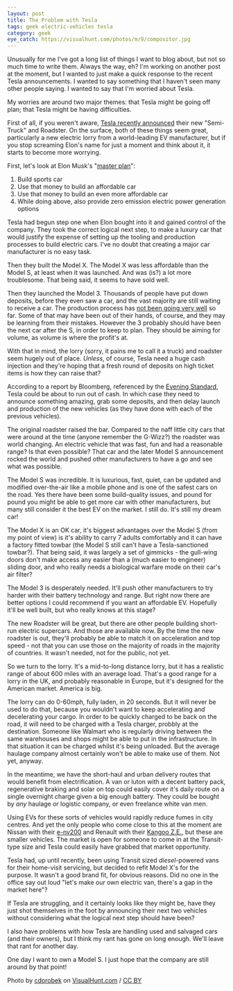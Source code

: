 ```yaml
---
layout: post
title: The Problem with Tesla
tags: geek electric-vehicles tesla
category: geek
eye_catch: https://visualhunt.com/photos/m/9/compositor.jpg
---
```


Unusually for me I've got a long list of things I want to blog about, but not so much time to write them. Always the way, eh? I'm working on another post at the moment, but I wanted to just make a quick response to the recent Tesla announcements. I wanted to say something that I haven't seen many other people saying. I wanted to say that I'm worried about Tesla.

My worries are around two major themes: that Tesla might be going off plan; that Tesla might be having difficulties.

<!--more-->

First of all, if you weren't aware, [Tesla recently announced](https://www.theverge.com/2017/11/16/16667366/tesla-semi-truck-announced-price-release-date-electric-self-driving) their new "Semi-Truck" and Roadster. On the surface, both of these things seem great, particularly a new electric lorry from a world-leading EV manufacturer, but if you stop screaming Elon's name for just a moment and think about it, it starts to become more worrying.

First, let's look at Elon Musk's "[master plan](https://www.tesla.com/en_GB/blog/secret-tesla-motors-master-plan-just-between-you-and-me)":

1. Build sports car
1. Use that money to build an affordable car
1. Use that money to build an even more affordable car
1. While doing above, also provide zero emission electric power generation options

Tesla had begun step one when Elon bought into it and gained control of the company. They took the correct logical next step, to make a luxury car that would justify the expense of setting up the tooling and production processes to build electric cars. I've no doubt that creating a major car manufacturer is no easy task.

Then they built the Model X. The Model X was less affordable than the Model S, at least when it was launched. And was (is?) a lot more troublesome. That being said, it seems to have sold well.

Then they launched the Model 3. Thousands of people have put down deposits, before they even saw a car, and the vast majority are still waiting to receive a car. The production process has [not been going very well](https://www.cnbc.com/2017/11/01/tesla-model-3-production-problems.html) so far. Some of that may have been out of their hands, of course, and they may be learning from their mistakes. However the 3 probably should have been the next car after the S, in order to keep to plan. They should be aiming for volume, as volume is where the profit's at.

With that in mind, the lorry (sorry, it pains me to call it a truck) and roadster seem hugely out of place. _Unless_, of course, Tesla need a huge cash injection and they're hoping that a fresh round of deposits on high ticket items is how they can raise that?

According to a report by Bloomberg, referenced by the [Evening Standard](https://www.standard.co.uk/business/tesla-is-set-to-run-out-of-cash-in-nine-months-a3698556.html), Tesla could be about to run out of cash. In which case they need to announce something amazing, grab some deposits, and then delay launch and production of the new vehicles (as they have done with each of the previous vehicles).

The original roadster raised the bar. Compared to the naff little city cars that were around at the time (anyone remember the G-Wizz?) the roadster was world changing. An electric vehicle that was fast, fun and had a reasonable range? Is that even possible? That car and the later Model S announcement rocked the world and pushed other manufacturers to have a go and see what was possible.

The Model S was incredible. It is luxurious, fast, quiet, can be updated and modified over-the-air like a mobile phone and is one of the safest cars on the road. Yes there have been some build-quality issues, and pound for pound you might be able to get more car with other manufacturers, but many still consider it the best EV on the market. I still do. It's still my dream car!

The Model X is an OK car, it's biggest advantages over the Model S (from my point of view) is it's ability to carry 7 adults comfortably and it can have a factory fitted towbar (the Model S still can't have a Tesla-sanctioned towbar?). That being said, it was largely a set of gimmicks - the gull-wing doors don't make access any easier than a (much easier to engineer) sliding door, and who really needs a biological warfare mode on their car's air filter?

The Model 3 is desperately needed. It'll push other manufacturers to try harder with their battery technology and range. But right now there are better options I could recommend if you want an affordable EV. Hopefully it'll be well built, but who really knows at this stage?

The new Roadster will be great, but there are other people building short-run electric supercars. And those are available now. By the time the new roadster is out, they'll probably be able to match it on acceleration and top speed - not that you can use those on the majority of roads in the majority of countries. It wasn't needed, not for the public, not yet.

So we turn to the lorry. It's a mid-to-long distance lorry, but it has a realistic range of about 600 miles with an average load. That's a good range for a lorry in the UK, and probably reasonable in Europe, but it's designed for the American market. America is big.

The lorry can do 0-60mph, fully laden, in 20 seconds. But it will never be used to do that, because you wouldn't want to keep accelerating and decelerating your cargo. In order to be quickly charged to be back on the road, it will need to be charged with a Tesla charger, probbly at the destination. Someone like Walmart who is regularly driving between the same warehouses and shops might be able to put in the infrastructure. In that situation it can be charged whilst it's being unloaded. But the average haulage company almost certainly won't be able to make use of them. Not yet, anyway.

In the meantime, we have the short-haul and urban delivery routes that would benefit from electrification. A van or luton with a decent battery pack, regenerative braking and solar on top could easily cover it's daily route on a single overnight charge given a big enough battery. They could be bought by _any_ haulage or logistic company, or even freelance white van men.

Using EVs for these sorts of vehicles would rapidly reduce fumes in city centres. And yet the only people who come close to this at the moment are Nissan with their [e-nv200](https://www.nissan.co.uk/vehicles/new-vehicles/e-nv200.html) and Renault with their [Kangoo Z.E.](https://www.renault.co.uk/vehicles/new-vehicles/kangoo-ze.html), but these are smaller vehicles. The market is open for someone to come in at the Transit-type size and Tesla could easily have grabbed that market opportunity.

Tesla had, up until recently, been using Transit sized _diesel_-powered vans for their home-visit servicing, but decided to refit Model X's for the purpose. It wasn't a good brand fit, for obvious reasons. Did no one in the office say out loud "let's make our own electric van, there's a gap in the market here"?

If Tesla are struggling, and it certainly looks like they might be, have they just shot themselves in the foot by announcing their next two vehicles without considering what the logical next step should have been?

I also have problems with how Tesla are handling used and salvaged cars (and their owners), but I think my rant has gone on long enough. We'll leave that rant for another day.

One day I want to own a Model S. I just hope that the company are still around by that point!

Photo by [cdorobek](https://visualhunt.com/author/4ef00b) on [VisualHunt.com](https://visualhunt.com/re/e715bb) / [CC BY](http://creativecommons.org/licenses/by/2.0/)